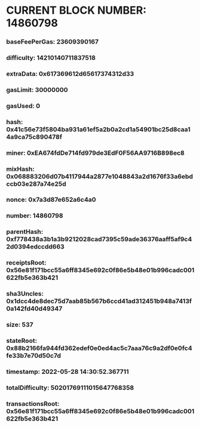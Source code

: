 # CURRENT BLOCK NUMBER: 14860798

### baseFeePerGas: 23609390167
### difficulty: 14210140711837518
### extraData: 0x617369612d65617374312d33
### gasLimit: 30000000
### gasUsed: 0
### hash: 0x41c56e73f5804ba931a61ef5a2b0a2cd1a54901bc25d8caa14a9ca75c890478f
### miner: 0xEA674fdDe714fd979de3EdF0F56AA9716B898ec8
### mixHash: 0x068883206d07b4117944a2877e1048843a2d1676f33a6ebdccb03e287a74e25d
### nonce: 0x7a3d87e652a6c4a0
### number: 14860798
### parentHash: 0xf778438a3b1a3b9212028cad7395c59ade36376aaff5af9c42d0394edccdd663
### receiptsRoot: 0x56e81f171bcc55a6ff8345e692c0f86e5b48e01b996cadc001622fb5e363b421
### sha3Uncles: 0x1dcc4de8dec75d7aab85b567b6ccd41ad312451b948a7413f0a142fd40d49347
### size: 537
### stateRoot: 0x88b2166fa944fd362edef0e0ed4ac5c7aaa76c9a2df0e0fc4fe33b7e70d50c7d
### timestamp: 2022-05-28 14:30:52.367711
### totalDifficulty: 50201769111015647768358
### transactionsRoot: 0x56e81f171bcc55a6ff8345e692c0f86e5b48e01b996cadc001622fb5e363b421
